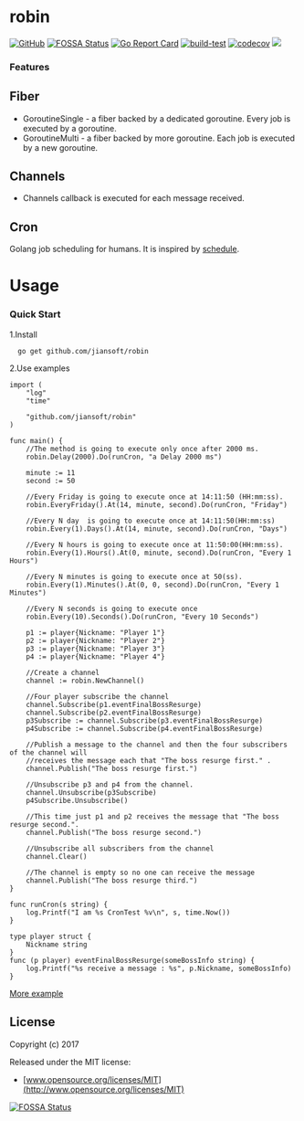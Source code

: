 # robin
[![GitHub](https://img.shields.io/github/license/mashape/apistatus.svg)](https://github.com/jiansoft/robin)
[![FOSSA Status](https://app.fossa.io/api/projects/git%2Bgithub.com%2Fjiansoft%2Frobin.svg?type=shield)](https://app.fossa.io/projects/git%2Bgithub.com%2Fjiansoft%2Frobin?ref=badge_shield)
[![Go Report Card](https://goreportcard.com/badge/github.com/jiansoft/robin)](https://goreportcard.com/report/github.com/jiansoft/robin)
[![build-test](https://github.com/jiansoft/robin/actions/workflows/go.yml/badge.svg)](https://github.com/jiansoft/robin/actions/workflows/go.yml)
[![codecov](https://codecov.io/gh/jiansoft/robin/branch/master/graph/badge.svg)](https://codecov.io/gh/jiansoft/robin)
[![](https://img.shields.io/github/tag/jiansoft/robin.svg)](https://github.com/jiansoft/robin/releases)
### Features

Fiber  
-------
* GoroutineSingle - a fiber backed by a dedicated goroutine. Every job is executed by a goroutine.
* GoroutineMulti - a fiber backed by more goroutine. Each job is executed by a new goroutine.

Channels
-------
* Channels callback is executed for each message received.

Cron
-------
Golang job scheduling for humans. It is inspired by [schedule](<https://github.com/dbader/schedule>).

Usage
================

### Quick Start

1.Install
~~~
  go get github.com/jiansoft/robin
~~~

2.Use examples
~~~ golang
import (
    "log"
    "time"
    
    "github.com/jiansoft/robin"
)

func main() {
    //The method is going to execute only once after 2000 ms.
    robin.Delay(2000).Do(runCron, "a Delay 2000 ms")
    
    minute := 11
    second := 50
    
    //Every Friday is going to execute once at 14:11:50 (HH:mm:ss).
    robin.EveryFriday().At(14, minute, second).Do(runCron, "Friday")

    //Every N day  is going to execute once at 14:11:50(HH:mm:ss)
    robin.Every(1).Days().At(14, minute, second).Do(runCron, "Days")

    //Every N hours is going to execute once at 11:50:00(HH:mm:ss).
    robin.Every(1).Hours().At(0, minute, second).Do(runCron, "Every 1 Hours")

    //Every N minutes is going to execute once at 50(ss).
    robin.Every(1).Minutes().At(0, 0, second).Do(runCron, "Every 1 Minutes")

    //Every N seconds is going to execute once
    robin.Every(10).Seconds().Do(runCron, "Every 10 Seconds")
    
    p1 := player{Nickname: "Player 1"}
    p2 := player{Nickname: "Player 2"}
    p3 := player{Nickname: "Player 3"}
    p4 := player{Nickname: "Player 4"}
    
    //Create a channel
    channel := robin.NewChannel()
    
    //Four player subscribe the channel
    channel.Subscribe(p1.eventFinalBossResurge)
    channel.Subscribe(p2.eventFinalBossResurge)
    p3Subscribe := channel.Subscribe(p3.eventFinalBossResurge)
    p4Subscribe := channel.Subscribe(p4.eventFinalBossResurge)
    
    //Publish a message to the channel and then the four subscribers of the channel will 
    //receives the message each that "The boss resurge first." .
    channel.Publish("The boss resurge first.")
    
    //Unsubscribe p3 and p4 from the channel.
    channel.Unsubscribe(p3Subscribe)
    p4Subscribe.Unsubscribe()
    
    //This time just p1 and p2 receives the message that "The boss resurge second.".
    channel.Publish("The boss resurge second.")
    
    //Unsubscribe all subscribers from the channel
    channel.Clear()
    
    //The channel is empty so no one can receive the message
    channel.Publish("The boss resurge third.")
}

func runCron(s string) {
    log.Printf("I am %s CronTest %v\n", s, time.Now())
}

type player struct {
	Nickname string
}
func (p player) eventFinalBossResurge(someBossInfo string) {
	log.Printf("%s receive a message : %s", p.Nickname, someBossInfo)
}
~~~
[More example](<https://github.com/jiansoft/robin/blob/master/example/main.go>)

## License

Copyright (c) 2017

Released under the MIT license:

- [www.opensource.org/licenses/MIT](http://www.opensource.org/licenses/MIT)


[![FOSSA Status](https://app.fossa.io/api/projects/git%2Bgithub.com%2Fjiansoft%2Frobin.svg?type=large)](https://app.fossa.io/projects/git%2Bgithub.com%2Fjiansoft%2Frobin?ref=badge_large)
